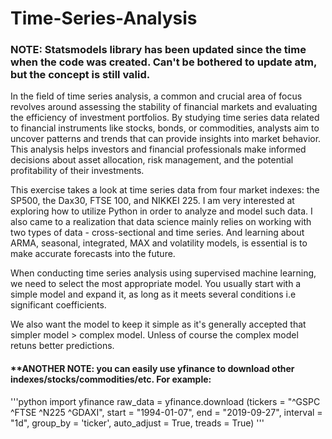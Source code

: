 # Time-Series-Analysis

### **NOTE: Statsmodels library has been updated since the time when the code was created. Can't be bothered to update atm, but the concept is still valid.**


In the field of time series analysis, a common and crucial area of focus revolves around assessing the stability of financial markets
and evaluating the efficiency of investment portfolios. By studying time series data related to financial instruments like stocks,
bonds, or commodities, analysts aim to uncover patterns and trends that can provide insights into market behavior.
This analysis helps investors and financial professionals make informed decisions about asset allocation, risk management, and the potential profitability of their investments.

This exercise takes a look at time series data from four market indexes: the SP500, the Dax30, FTSE 100, and NIKKEI 225.
I am very interested at exploring how to utilize Python in order to analyze and model such data. I also came to a 
realization that data science mainly relies on working with two types of data - cross-sectional and time series.
And learning about ARMA, seasonal, integrated, MAX and volatility models, is essential is to make accurate forecasts into the future.

When conducting time series analysis using supervised machine learning, we need to select the most appropriate
model. You usually start with a simple model and expand it, as long as it meets several conditions i.e significant coefficients.

We also want the model to keep it simple as it's generally accepted that simpler model > complex model.
Unless of course the complex model retuns better predictions.
#### **ANOTHER NOTE: you can easily use yfinance to download other indexes/stocks/commodities/etc. For example:

'''python
import yfinance
raw_data = yfinance.download (tickers = "^GSPC ^FTSE ^N225 ^GDAXI", start = "1994-01-07", end = "2019-09-27", interval = "1d", group_by = 'ticker', auto_adjust = True, treads = True)
'''
